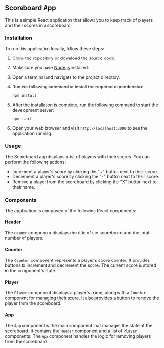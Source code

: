 ## Scoreboard App

This is a simple React application that allows you to keep track of players and their scores in a scoreboard.

### Installation

To run this application locally, follow these steps:

1. Clone the repository or download the source code.
2. Make sure you have [Node.js](https://nodejs.org) installed.
3. Open a terminal and navigate to the project directory.
4. Run the following command to install the required dependencies:

   ```shell
   npm install
   ```

5. After the installation is complete, run the following command to start the development server:

   ```shell
   npm start
   ```

6. Open your web browser and visit `http://localhost:3000` to see the application running.

### Usage

The Scoreboard app displays a list of players with their scores. You can perform the following actions:

- Increment a player's score by clicking the "+" button next to their score.
- Decrement a player's score by clicking the "-" button next to their score.
- Remove a player from the scoreboard by clicking the "X" button next to their name.

### Components

The application is composed of the following React components:

#### Header

The `Header` component displays the title of the scoreboard and the total number of players.

#### Counter

The `Counter` component represents a player's score counter. It provides buttons to increment and decrement the score. The current score is stored in the component's state.

#### Player

The `Player` component displays a player's name, along with a `Counter` component for managing their score. It also provides a button to remove the player from the scoreboard.

#### App

The `App` component is the main component that manages the state of the scoreboard. It contains the `Header` component and a list of `Player` components. The `App` component handles the logic for removing players from the scoreboard.

